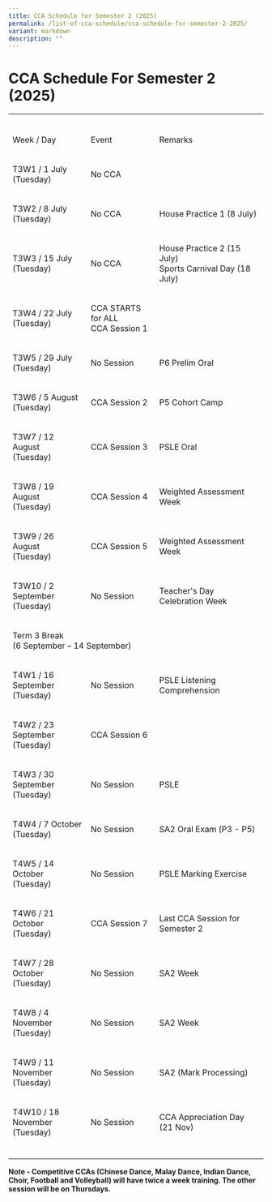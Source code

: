 ```yaml
---
title: CCA Schedule for Semester 2 (2025)
permalink: /list-of-cca-schedule/cca-schedule-for-semester-2-2025/
variant: markdown
description: ""
---
```

<h1><strong>CCA Schedule For Semester 2 (2025)</strong></h1>
<p></p>
<p></p>
<table style="minWidth: 75px">
<colgroup>
<col>
<col>
<col>
</colgroup>
<tbody>
<tr>
<td rowspan="1" colspan="1">
<p></p>
</td>
<td rowspan="1" colspan="1">
<p></p>
</td>
<td rowspan="1" colspan="1">
<p></p>
</td>
</tr>
<tr>
<td rowspan="1" colspan="1">
<p>Week / Day</p>
</td>
<td rowspan="1" colspan="1">
<p>Event</p>
</td>
<td rowspan="1" colspan="1">
<p>Remarks</p>
</td>
</tr>
<tr>
<td rowspan="1" colspan="1">
<p>T3W1 / 1 July
<br>(Tuesday)</p>
</td>
<td rowspan="1" colspan="1">
<p>No CCA</p>
</td>
<td rowspan="1" colspan="1">
<p></p>
</td>
</tr>
<tr>
<td rowspan="1" colspan="1">
<p>T3W2 / 8 July
<br>(Tuesday)</p>
</td>
<td rowspan="1" colspan="1">
<p>No CCA
<br>
</p>
</td>
<td rowspan="1" colspan="1">
<p>House Practice 1 (8 July)</p>
<p></p>
</td>
</tr>
<tr>
<td rowspan="1" colspan="1">
<p>T3W3 / 15 July
<br>(Tuesday)</p>
</td>
<td rowspan="1" colspan="1">
<p>No CCA
<br>
</p>
</td>
<td rowspan="1" colspan="1">
<p>House Practice 2 (15 July)
<br>Sports Carnival Day (18 July)</p>
</td>
</tr>
<tr>
<td rowspan="1" colspan="1">
<p>T3W4 / 22 July
<br>(Tuesday)</p>
</td>
<td rowspan="1" colspan="1">
<p>CCA STARTS for ALL
<br>CCA Session 1</p>
</td>
<td rowspan="1" colspan="1">
<p></p>
</td>
</tr>
<tr>
<td rowspan="1" colspan="1">
<p>T3W5 / 29 July
<br>(Tuesday)</p>
</td>
<td rowspan="1" colspan="1">
<p>No Session</p>
</td>
<td rowspan="1" colspan="1">
<p>P6 Prelim Oral</p>
</td>
</tr>
<tr>
<td rowspan="1" colspan="1">
<p>T3W6 / 5 August
<br>(Tuesday)</p>
</td>
<td rowspan="1" colspan="1">
<p>CCA Session 2</p>
</td>
<td rowspan="1" colspan="1">
<p>P5 Cohort Camp</p>
</td>
</tr>
<tr>
<td rowspan="1" colspan="1">
<p>T3W7 / 12 August
<br>(Tuesday)</p>
</td>
<td rowspan="1" colspan="1">
<p>CCA Session 3</p>
</td>
<td rowspan="1" colspan="1">
<p>PSLE Oral</p>
</td>
</tr>
<tr>
<td rowspan="1" colspan="1">
<p>T3W8 / 19 August
<br>(Tuesday)</p>
</td>
<td rowspan="1" colspan="1">
<p>CCA Session 4</p>
</td>
<td rowspan="1" colspan="1">
<p>Weighted Assessment Week</p>
</td>
</tr>
<tr>
<td rowspan="1" colspan="1">
<p>T3W9 / 26 August
<br>(Tuesday)</p>
</td>
<td rowspan="1" colspan="1">
<p>CCA Session 5</p>
</td>
<td rowspan="1" colspan="1">
<p>Weighted Assessment Week</p>
</td>
</tr>
<tr>
<td rowspan="1" colspan="1">
<p>T3W10 / 2 September
<br>(Tuesday)</p>
</td>
<td rowspan="1" colspan="1">
<p>No Session</p>
</td>
<td rowspan="1" colspan="1">
<p>Teacher's Day Celebration Week</p>
</td>
</tr>
<tr>
<td rowspan="1" colspan="3">
<p>Term 3 Break
<br>(6 September – 14 September)</p>
</td>
</tr>
<tr>
<td rowspan="1" colspan="1">
<p>T4W1 / 16 September
<br>(Tuesday)</p>
</td>
<td rowspan="1" colspan="1">
<p>No Session</p>
</td>
<td rowspan="1" colspan="1">
<p>PSLE Listening Comprehension</p>
</td>
</tr>
<tr>
<td rowspan="1" colspan="1">
<p>T4W2 / 23 September
<br>(Tuesday)</p>
</td>
<td rowspan="1" colspan="1">
<p>CCA Session 6</p>
</td>
<td rowspan="1" colspan="1">
<p></p>
</td>
</tr>
<tr>
<td rowspan="1" colspan="1">
<p>T4W3 / 30 September
<br>(Tuesday)</p>
</td>
<td rowspan="1" colspan="1">
<p>No Session</p>
<p></p>
</td>
<td rowspan="1" colspan="1">
<p>PSLE</p>
<p></p>
</td>
</tr>
<tr>
<td rowspan="1" colspan="1">
<p>T4W4 / 7 October
<br>(Tuesday)</p>
</td>
<td rowspan="1" colspan="1">
<p>No Session</p>
</td>
<td rowspan="1" colspan="1">
<p>SA2 Oral Exam (P3 - P5)</p>
</td>
</tr>
<tr>
<td rowspan="1" colspan="1">
<p>T4W5 / 14 October
<br>(Tuesday)</p>
</td>
<td rowspan="1" colspan="1">
<p>No Session</p>
</td>
<td rowspan="1" colspan="1">
<p>PSLE Marking Exercise</p>
</td>
</tr>
<tr>
<td rowspan="1" colspan="1">
<p>T4W6 / 21 October
<br>(Tuesday)</p>
</td>
<td rowspan="1" colspan="1">
<p>CCA Session 7</p>
</td>
<td rowspan="1" colspan="1">
<p>Last CCA Session for Semester 2</p>
</td>
</tr>
<tr>
<td rowspan="1" colspan="1">
<p>T4W7 / 28 October
<br>(Tuesday)</p>
</td>
<td rowspan="1" colspan="1">
<p>No Session</p>
</td>
<td rowspan="1" colspan="1">
<p>SA2 Week</p>
</td>
</tr>
<tr>
<td rowspan="1" colspan="1">
<p>T4W8 / 4 November
<br>(Tuesday)</p>
</td>
<td rowspan="1" colspan="1">
<p>No Session</p>
</td>
<td rowspan="1" colspan="1">
<p>SA2 Week</p>
</td>
</tr>
<tr>
<td rowspan="1" colspan="1">
<p>T4W9 / 11 November
<br>(Tuesday)</p>
</td>
<td rowspan="1" colspan="1">
<p>No Session</p>
</td>
<td rowspan="1" colspan="1">
<p>SA2 (Mark Processing)</p>
</td>
</tr>
<tr>
<td rowspan="1" colspan="1">
<p>T4W10 / 18 November
<br>(Tuesday)</p>
</td>
<td rowspan="1" colspan="1">
<p>No Session</p>
</td>
<td rowspan="1" colspan="1">
<p>CCA Appreciation Day (21 Nov)</p>
</td>
</tr>
<tr>
<td rowspan="1" colspan="1">
<p></p>
</td>
<td rowspan="1" colspan="1">
<p></p>
</td>
<td rowspan="1" colspan="1">
<p></p>
</td>
</tr>
</tbody>
</table>
<p><strong>Note - Competitive CCAs (Chinese Dance, Malay Dance, Indian Dance, Choir, Football and Volleyball) will have twice a week training. The other session will be on Thursdays.</strong>
</p>